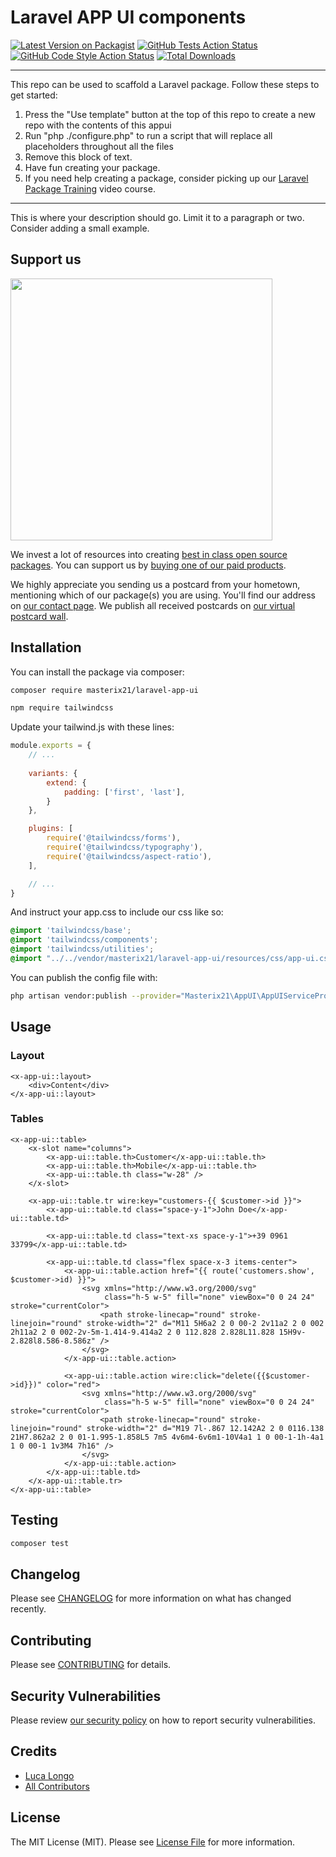 # Laravel APP UI components

[![Latest Version on Packagist](https://img.shields.io/packagist/v/masterix21/appui.svg?style=flat-square)](https://packagist.org/packages/masterix21/appui)
[![GitHub Tests Action Status](https://img.shields.io/github/workflow/status/masterix21/appui/run-tests?label=tests)](https://github.com/masterix21/appui/actions?query=workflow%3Arun-tests+branch%3Amain)
[![GitHub Code Style Action Status](https://img.shields.io/github/workflow/status/masterix21/appui/Check%20&%20fix%20styling?label=code%20style)](https://github.com/masterix21/appui/actions?query=workflow%3A"Check+%26+fix+styling"+branch%3Amain)
[![Total Downloads](https://img.shields.io/packagist/dt/masterix21/appui.svg?style=flat-square)](https://packagist.org/packages/masterix21/appui)

---
This repo can be used to scaffold a Laravel package. Follow these steps to get started:

1. Press the "Use template" button at the top of this repo to create a new repo with the contents of this appui
2. Run "php ./configure.php" to run a script that will replace all placeholders throughout all the files
3. Remove this block of text.
4. Have fun creating your package.
5. If you need help creating a package, consider picking up our <a href="https://laravelpackage.training">Laravel Package Training</a> video course.
---

This is where your description should go. Limit it to a paragraph or two. Consider adding a small example.

## Support us

[<img src="https://github-ads.s3.eu-central-1.amazonaws.com/AppUI.jpg?t=1" width="419px" />](https://spatie.be/github-ad-click/AppUI)

We invest a lot of resources into creating [best in class open source packages](https://spatie.be/open-source). You can support us by [buying one of our paid products](https://spatie.be/open-source/support-us).

We highly appreciate you sending us a postcard from your hometown, mentioning which of our package(s) you are using. You'll find our address on [our contact page](https://spatie.be/about-us). We publish all received postcards on [our virtual postcard wall](https://spatie.be/open-source/postcards).

## Installation

You can install the package via composer:

```bash
composer require masterix21/laravel-app-ui
```

```bash
npm require tailwindcss
```

Update your tailwind.js with these lines:
```js
module.exports = {
    // ...
    
    variants: {
        extend: {
            padding: ['first', 'last'],
        }
    },

    plugins: [
        require('@tailwindcss/forms'),
        require('@tailwindcss/typography'),
        require('@tailwindcss/aspect-ratio'),
    ],

    // ...
}
```

And instruct your app.css to include our css like so:
```css
@import 'tailwindcss/base';
@import 'tailwindcss/components';
@import 'tailwindcss/utilities';
@import "../../vendor/masterix21/laravel-app-ui/resources/css/app-ui.css";
```

You can publish the config file with:
```bash
php artisan vendor:publish --provider="Masterix21\AppUI\AppUIServiceProvider" --tag="appui-config"
```

## Usage

### Layout
```blade
<x-app-ui::layout>
    <div>Content</div>
</x-app-ui::layout>
```

### Tables
```blade
<x-app-ui::table>
    <x-slot name="columns">
        <x-app-ui::table.th>Customer</x-app-ui::table.th>
        <x-app-ui::table.th>Mobile</x-app-ui::table.th>
        <x-app-ui::table.th class="w-28" />
    </x-slot>
    
    <x-app-ui::table.tr wire:key="customers-{{ $customer->id }}">
        <x-app-ui::table.td class="space-y-1">John Doe</x-app-ui::table.td>

        <x-app-ui::table.td class="text-xs space-y-1">+39 0961 33799</x-app-ui::table.td>

        <x-app-ui::table.td class="flex space-x-3 items-center">
            <x-app-ui::table.action href="{{ route('customers.show', $customer->id) }}">
                <svg xmlns="http://www.w3.org/2000/svg"
                     class="h-5 w-5" fill="none" viewBox="0 0 24 24" stroke="currentColor">
                    <path stroke-linecap="round" stroke-linejoin="round" stroke-width="2" d="M11 5H6a2 2 0 00-2 2v11a2 2 0 002 2h11a2 2 0 002-2v-5m-1.414-9.414a2 2 0 112.828 2.828L11.828 15H9v-2.828l8.586-8.586z" />
                </svg>
            </x-app-ui::table.action>

            <x-app-ui::table.action wire:click="delete({{$customer->id}})" color="red">
                <svg xmlns="http://www.w3.org/2000/svg"
                     class="h-5 w-5" fill="none" viewBox="0 0 24 24" stroke="currentColor">
                    <path stroke-linecap="round" stroke-linejoin="round" stroke-width="2" d="M19 7l-.867 12.142A2 2 0 0116.138 21H7.862a2 2 0 01-1.995-1.858L5 7m5 4v6m4-6v6m1-10V4a1 1 0 00-1-1h-4a1 1 0 00-1 1v3M4 7h16" />
                </svg>
            </x-app-ui::table.action>
        </x-app-ui::table.td>
    </x-app-ui::table.tr>
</x-app-ui::table>
```

## Testing

```bash
composer test
```

## Changelog

Please see [CHANGELOG](CHANGELOG.md) for more information on what has changed recently.

## Contributing

Please see [CONTRIBUTING](.github/CONTRIBUTING.md) for details.

## Security Vulnerabilities

Please review [our security policy](../../security/policy) on how to report security vulnerabilities.

## Credits

- [Luca Longo](https://github.com/masterix21)
- [All Contributors](../../contributors)

## License

The MIT License (MIT). Please see [License File](LICENSE.md) for more information.
